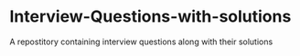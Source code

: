 # Interview-Questions-with-solutions
A repostitory containing interview questions along with their solutions
